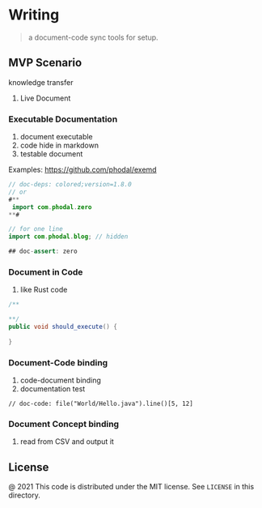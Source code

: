 # Writing 

> a document-code sync tools for setup.

## MVP Scenario

knowledge transfer

1. Live Document

### Executable Documentation

1. document executable
2. code hide in markdown
3. testable document

Examples: https://github.com/phodal/exemd

```java
// doc-deps: colored;version=1.8.0
// or 
#**
 import com.phodal.zero
**#

// for one line
import com.phodal.blog; // hidden 

## doc-assert: zero
```

### Document in Code

1. like Rust code

```java
/**

**/
public void should_execute() {
    
}
```

### Document-Code binding

1. code-document binding
2. documentation test

```
// doc-code: file("World/Hello.java").line()[5, 12]
```

### Document Concept binding

1. read from CSV and output it

License
---

@ 2021 This code is distributed under the MIT license. See `LICENSE` in this directory.
